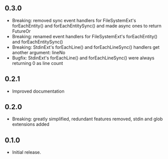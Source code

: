 ## 0.3.0

- Breaking: removed sync event handlers for FileSystemExt's forEachEntity() and forEachEntitySync() and made async ones to return FutureOr
- Breaking: renamed event handlers for FileSystemExt's forEachEntity() and forEachEntitySync()
- Breaking: StdinExt's forEachLine() and forEachLineSync() handlers get another argument: lineNo
- Bugfix: StdinExt's forEachLine() and forEachLineSync() were always returning 0 as line count

## 0.2.1

- Improved documentation

## 0.2.0

- Breaking: greatly simplified, redundant features removed, stdin and glob extensions added

## 0.1.0

- Initial release.
